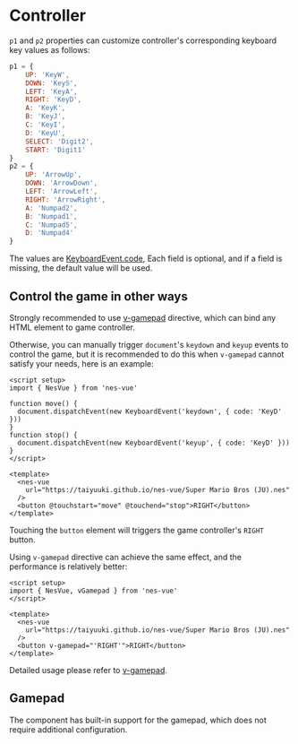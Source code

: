 # Controller

`p1` and `p2` properties can customize controller's corresponding keyboard key values as follows:

```js
p1 = {
    UP: 'KeyW',
    DOWN: 'KeyS',
    LEFT: 'KeyA',
    RIGHT: 'KeyD',
    A: 'KeyK',
    B: 'KeyJ',
    C: 'KeyI',
    D: 'KeyU',
    SELECT: 'Digit2',
    START: 'Digit1'
}
p2 = {
    UP: 'ArrowUp',
    DOWN: 'ArrowDown',
    LEFT: 'ArrowLeft',
    RIGHT: 'ArrowRight',
    A: 'Numpad2',
    B: 'Numpad1',
    C: 'Numpad5',
    D: 'Numpad4'
}
```

The values are [KeyboardEvent.code](https://developer.mozilla.org/en-US/docs/Web/API/KeyboardEvent/code), Each field is optional, and if a field is missing, the default value will be used.

## Control the game in other ways

Strongly recommended to use [v-gamepad](/zh/guide/directives#v-gamepad) directive, which can bind any HTML element to game controller.

Otherwise, you can manually trigger `document`'s `keydown` and `keyup` events to control the game, but it is recommended to do this when `v-gamepad` cannot satisfy your needs, here is an example:

```vue
<script setup>
import { NesVue } from 'nes-vue'

function move() {
  document.dispatchEvent(new KeyboardEvent('keydown', { code: 'KeyD' }))
}
function stop() {
  document.dispatchEvent(new KeyboardEvent('keyup', { code: 'KeyD' }))
}
</script>

<template>
  <nes-vue
    url="https://taiyuuki.github.io/nes-vue/Super Mario Bros (JU).nes"
  />
  <button @touchstart="move" @touchend="stop">RIGHT</button>
</template>
```

Touching the `button` element will triggers the game controller's `RIGHT` button.

Using `v-gamepad` directive can achieve the same effect, and the performance is relatively better:

```vue
<script setup>
import { NesVue, vGamepad } from 'nes-vue'
</script>

<template>
  <nes-vue
    url="https://taiyuuki.github.io/nes-vue/Super Mario Bros (JU).nes"
  />
  <button v-gamepad="'RIGHT'">RIGHT</button>
</template>
```

Detailed usage please refer to [v-gamepad](/guide/directives#v-gamepad).

## Gamepad

The component has built-in support for the gamepad, which does not require additional configuration.

